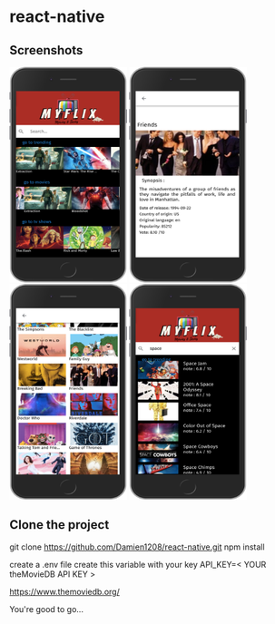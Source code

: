 # react-native

## Screenshots
<div>
<img src="img/home_view.png" width="207" height="380">
<img src="img/search_view.png" width="207" height="380">
<img src="img/list_view.png" width="207" height="380">
<img src="img/detail_view.png" width="207" height="380">

</div>


## Clone the project

git clone https://github.com/Damien1208/react-native.git
npm install

create a .env file
create this variable with your key 
API_KEY=< YOUR theMovieDB API KEY >

https://www.themoviedb.org/

You're good to go...